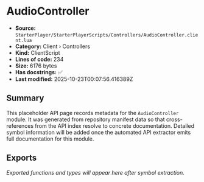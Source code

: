 # AudioController

- **Source:** `StarterPlayer/StarterPlayerScripts/Controllers/AudioController.client.lua`
- **Category:** Client › Controllers
- **Kind:** ClientScript
- **Lines of code:** 234
- **Size:** 6176 bytes
- **Has docstrings:** ✅
- **Last modified:** 2025-10-23T00:07:56.416389Z

## Summary

This placeholder API page records metadata for the `AudioController` module. It was generated
from repository manifest data so that cross-references from the API index resolve to
concrete documentation. Detailed symbol information will be added once the automated
API extractor emits full documentation for this module.

## Exports

_Exported functions and types will appear here after symbol extraction._

